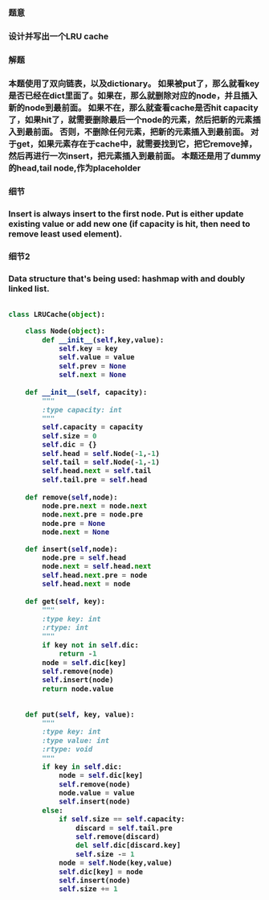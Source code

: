 <h3>题意<h3>
<p>设计并写出一个LRU cache<p>

<h3>解题<h3>
<p>本题使用了双向链表，以及dictionary。
如果被put了，那么就看key是否已经在dict里面了。如果在，那么就删除对应的node，并且插入新的node到最前面。
如果不在，那么就查看cache是否hit capacity了，如果hit了，就需要删除最后一个node的元素，然后把新的元素插入到最前面。
否则，不删除任何元素，把新的元素插入到最前面。
对于get，如果元素存在于cache中，就需要找到它，把它remove掉，然后再进行一次insert，把元素插入到最前面。
本题还是用了dummy的head,tail node,作为placeholder<p>


<h3>细节<h3>
<p>
Insert is always insert to the first node. Put is either update existing value or add new one (if capacity is hit, then need to remove least used element).    
<p>

<h3>细节2<h3>
<p>
Data structure that's being used: hashmap with <key, node> and doubly linked list.
<p>

```python

class LRUCache(object):

    class Node(object):
        def __init__(self,key,value):
            self.key = key
            self.value = value
            self.prev = None
            self.next = None
            
    def __init__(self, capacity):
        """
        :type capacity: int
        """
        self.capacity = capacity
        self.size = 0
        self.dic = {}
        self.head = self.Node(-1,-1)
        self.tail = self.Node(-1,-1)
        self.head.next = self.tail
        self.tail.pre = self.head
    
    def remove(self,node):
        node.pre.next = node.next
        node.next.pre = node.pre
        node.pre = None
        node.next = None

    def insert(self,node):
        node.pre = self.head
        node.next = self.head.next
        self.head.next.pre = node
        self.head.next = node
    
    def get(self, key):
        """
        :type key: int
        :rtype: int
        """
        if key not in self.dic:
            return -1
        node = self.dic[key]
        self.remove(node)
        self.insert(node)
        return node.value
        

    def put(self, key, value):
        """
        :type key: int
        :type value: int
        :rtype: void
        """
        if key in self.dic:
            node = self.dic[key]
            self.remove(node)
            node.value = value
            self.insert(node)
        else:
            if self.size == self.capacity:
                discard = self.tail.pre
                self.remove(discard)
                del self.dic[discard.key]
                self.size -= 1
            node = self.Node(key,value)
            self.dic[key] = node
            self.insert(node)
            self.size += 1
```
